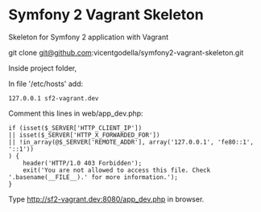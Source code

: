 Symfony 2 Vagrant Skeleton
========================

Skeleton for Symfony 2 application with Vagrant

git clone git@github.com:vicentgodella/symfony2-vagrant-skeleton.git

Inside project folder,

In file '/etc/hosts' add:

    127.0.0.1 sf2-vagrant.dev

Comment this lines in web/app_dev.php:

    if (isset($_SERVER['HTTP_CLIENT_IP'])
    || isset($_SERVER['HTTP_X_FORWARDED_FOR'])
    || !in_array(@$_SERVER['REMOTE_ADDR'], array('127.0.0.1', 'fe80::1', '::1'))
    ) {
        header('HTTP/1.0 403 Forbidden');
        exit('You are not allowed to access this file. Check '.basename(__FILE__).' for more information.');
    }

Type http://sf2-vagrant.dev:8080/app_dev.php in browser.